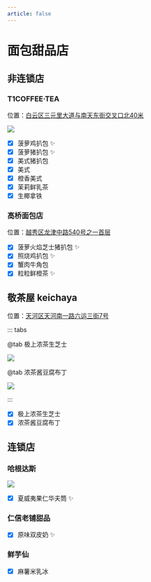 ```yaml
---
article: false
---
```


# 面包甜品店

## 非连锁店

### T1COFFEE·TEA

<i class="fa-solid fa-location-dot"></i> 位置：<a href="https://ditu.amap.com/place/B0JKB7C6CY" target="_blank">白云区三元里大道与南天东街交叉口北40米</a>

![](https://img.sherry4869.com/blog/life/food/china/guangdong/guangzhou/by/fxgy/t1/1.png)

- [x] 菠萝鸡扒包 ✨
- [x] 菠萝猪扒包 ✨
- [x] 美式猪扒包
- [x] 美式
- [x] 橙香美式
- [x] 茉莉鲜乳茶
- [x] 生椰拿铁

### 高桥面包店

<i class="fa-solid fa-location-dot"></i> 位置：<a href="https://ditu.amap.com/place/B0HDHCDUKA" target="_blank">越秀区龙津中路540号之一首层</a>

- [x] 菠萝火焰芝士猪扒包 ✨
- [x] 照烧鸡扒包 ✨
- [x] 蟹肉牛角包
- [x] 粒粒鲜橙茶 ✨

## 敬茶屋 keichaya

<i class="fa-solid fa-location-dot"></i> 位置：<a href="https://ditu.amap.com/place/B0FFIIN6YK" target="_blank">天河区天河南一路六运三街7号</a>

::: tabs

@tab 极上浓茶生芝士

![](https://img.sherry4869.com/blog/life/food/china/guangdong/guangzhou/bread-dessert/jcw/1.JPEG)

@tab 浓茶酱豆腐布丁

![](https://img.sherry4869.com/blog/life/food/china/guangdong/guangzhou/bread-dessert/jcw/2.JPEG)

:::

- [x] 极上浓茶生芝士
- [x] 浓茶酱豆腐布丁

## 连锁店

### 哈根达斯

![](https://img.sherry4869.com/blog/life/food/china/guangdong/guangzhou/bread-dessert/hgds/1.JPEG)

- [x] 夏威夷果仁华夫筒 ✨

### 仁信老铺甜品

- [x] 原味双皮奶 ✨

### 鲜芋仙

- [x] 麻薯米乳冰
